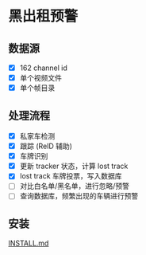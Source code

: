 # 黑出租预警

## 数据源

- [x] 162 channel id
- [x] 单个视频文件
- [x] 单个帧目录

## 处理流程

- [x] 私家车检测
- [x] 跟踪 (ReID 辅助)
- [x] 车牌识别
- [x] 更新 tracker 状态，计算 lost track
- [x] lost track 车牌投票，写入数据库
- [ ] 对比白名单/黑名单，进行忽略/预警
- [ ] 查询数据库，频繁出现的车辆进行预警

## 安装

[INSTALL.md](docs/INSTALL.md)
